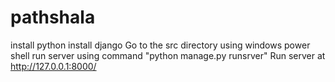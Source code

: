 # pathshala
install python 
install django
Go to the src directory using windows power shell
run server using command "python manage.py runsrver"
Run server at http://127.0.0.1:8000/
